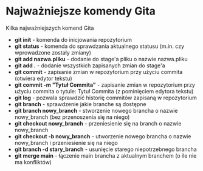 # Najważniejsze komendy Gita
Kilka najważniejszych komend Gita

* **git init** - komenda do inicjowania repozytorium
* **git status** - komenda do sprawdzania aktualnego statusu (m.in. czy wprowadzone zostały zmiany)
* **git add nazwa.pliku** - dodanie do stage'a pliku o nazwie nazwa.pliku
* **git add .** - dodanie wszystkich zapisanych zmian do stage'a
* **git commit** - zapisanie zmian w repozytorium przy użyciu commita (otwiera edytor tekstu)
* **git commit -m "Tytuł Commita"** - zapisanie zmian w repozytorium przy użyciu commita o tytule: Tytuł Commita (z pominięciem edytora tekstu)
* **git log** - pozwala sprawdzić historię commitów zapisaną w repozytorium
* **git branch** - sprawdzenie jakie branche są dostępne
* **git branch nowy_branch** - stworzenie nowego brancha o nazwie nowy_branch (bez przenoszenia się na niego)
* **git checkout nowy_branch** - przeniesienie się na branch o nazwie nowy_branch
* **git checkout -b nowy_branch** - utworzenie nowego brancha o nazwie nowy_branch i przeniesienie się na niego
* **git branch -d stary_branch** - usunięcie starego niepotrzebnego brancha
* **git merge main** - łączenie main brancha z aktualnym branchem (o ile nie ma konfliktów)